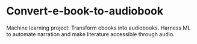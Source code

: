 # Convert-e-book-to-audiobook
Machine learning project: Transform ebooks into audiobooks. Harness ML to automate narration and make literature accessible through audio.

